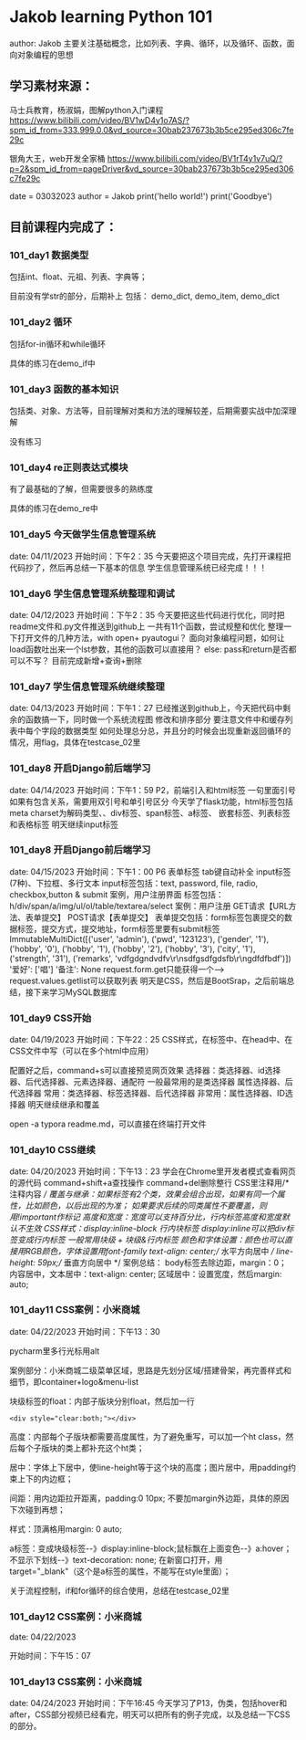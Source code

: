 # Jakob learning Python 101
author: Jakob
主要关注基础概念，比如列表、字典、循环，以及循环、函数，面向对象编程的思想

## 学习素材来源：
马士兵教育，杨淑娟，图解python入门课程
https://www.bilibili.com/video/BV1wD4y1o7AS/?spm_id_from=333.999.0.0&vd_source=30bab237673b3b5ce295ed306c7fe29c

银角大王，web开发全家桶
https://www.bilibili.com/video/BV1rT4y1v7uQ/?p=2&spm_id_from=pageDriver&vd_source=30bab237673b3b5ce295ed306c7fe29c

date = 03032023
author = Jakob
print('hello world!')
print('Goodbye')

## 目前课程内完成了：
### 101_day1 数据类型

包括int、float、元祖、列表、字典等； 

目前没有学str的部分，后期补上
包括：
demo_dict, demo_item, demo_dict

### 101_day2 循环

包括for-in循环和while循环

具体的练习在demo_if中

### 101_day3 函数的基本知识

包括类、对象、方法等，目前理解对类和方法的理解较差，后期需要实战中加深理解

没有练习

### 101_day4 re正则表达式模块

有了最基础的了解，但需要很多的熟练度

具体的练习在demo_re中

### 101_day5 今天做学生信息管理系统
date: 04/11/2023
开始时间：下午2：35
今天要把这个项目完成，先打开课程把代码抄了，然后再总结一下基本的信息
学生信息管理系统已经完成！！！

### 101_day6 学生信息管理系统整理和调试
date: 04/12/2023
开始时间：下午2：35
今天要把这些代码进行优化，同时把readme文件和.py文件推送到github上
一共有11个函数，尝试规整和优化
整理一下打开文件的几种方法，with open+ pyautogui？
面向对象编程问题，如何让load函数吐出来一个lst参数，其他的函数可以直接用？
else: pass和return是否都可以不写？
目前完成新增+查询+删除

### 101_day7 学生信息管理系统继续整理
date: 04/13/2023
开始时间：下午1：27
已经推送到github上，今天把代码中剩余的函数搞一下，同时做一个系统流程图
修改和排序部分
要注意文件中和缓存列表中每个字段的数据类型
如何处理总分总，并且分的时候会出现重新返回循环的情况，用flag，具体在testcase_02里

### 101_day8 开启Django前后端学习
date: 04/14/2023
开始时间：下午1：59
P2，前端引入和html标签
一句里面引号如果有包含关系，需要用双引号和单引号区分
今天学了flask功能，html标签包括meta charset为解码类型、<!--标题-->、div标签、span标签、a标签、
嵌套标签、列表标签和表格标签
明天继续input标签

### 101_day8 开启Django前后端学习
date: 04/15/2023
开始时间：下午1：00
P6 表单标签
tab键自动补全
input标签(7种)、下拉框、多行文本
input标签包括：text, password, file, radio, checkbox,button & submit
案例，用户注册界面
标签包括：
h/div/span/a/img/ul/ol/table/textarea/select
案例：用户注册
GET请求【URL方法、表单提交】
POST请求【表单提交】
表单提交包括：form标签包裹提交的数据标签，提交方式，提交地址，form标签里要有submit标签
ImmutableMultiDict([('user', 'admin'), ('pwd', '123123'), ('gender', '1'), ('hobby', '0'), ('hobby', '1'), ('hobby', '2'), ('hobby', '3'), ('city', '1'), ('strength', '31'), ('remarks', 'vdfgdgndvdfv\r\nsdfgsdfgdsfb\r\ngdfdfbdf')])
'爱好': ['唱']
'备注': None
request.form.get只能获得一个-->
request.values.getlist可以获取列表
明天是CSS，然后是BootSrap，之后前端总结，接下来学习MySQL数据库

### 101_day9 CSS开始
date: 04/19/2023
开始时间：下午22：25
CSS样式，在标签中、在head中、在CSS文件中写（可以在多个html中应用）
<!--引入CSS文件-->
<link rel="stylesheet" href="/static/common.css">
配置好之后，command+s可以直接预览网页效果
选择器：类选择器、id选择器、后代选择器、元素选择器、通配符
<!--类选择器，与class关联, .c1-->
<!--ID选择器，与ID关联, #c2-->
<!--标签选择器，与标签关联, li-->
一般最常用的是类选择器
属性选择器、后代选择器
<!--属性选择器，与标签内某一属性关联,.v1[xx='999']-->
<!--子选择器，与标签内子标签关联,.port > a(>代表只对子标签生效)-->
常用：类选择器、标签选择器、后代选择器
非常用：属性选择器、ID选择器
明天继续继承和覆盖

open -a typora readme.md，可以直接在终端打开文件

### 101_day10 CSS继续
date: 04/20/2023
开始时间：下午13：23
学会在Chrome里开发者模式查看网页的源代码
command+shift+a查找操作
command+del删除整行
CSS里注释用/* 注释内容 */
覆盖与继承：如果标签有2个类，效果会组合出现，如果有同一个属性，比如颜色，以后出现的为准；
如果要求后续的同类属性不要覆盖，则用!important作标记
高度和宽度：宽度可以支持百分比，行内标签高度和宽度默认不生效
CSS样式：display:inline-block 行内块标签
display:inline可以把div标签变成行内标签
一般常用块级 + 块级&行内标签
颜色和字体设置：颜色也可以直接用RGB颜色，字体设置用font-family
text-align: center;/* 水平方向居中 */
line-height: 59px;/* 垂直方向居中 */
案例总结：
body标签去除边距，margin：0；
内容居中，文本居中：text-align: center;
区域居中：设置宽度，然后margin: auto;



### 101_day11 CSS案例：小米商城

date: 04/22/2023
开始时间：下午13：30

pycharm里多行光标用alt

案例部分：小米商城二级菜单区域，思路是先划分区域/搭建骨架，再完善样式和细节，即container+logo&menu-list

块级标签的float：内部子版块分别float，然后加一行

```<div style="clear:both;"></div>```

高度：内部每个子版块都需要高度属性，为了避免重写，可以加一个ht class，然后每个子版块的类上都补充这个ht类；

居中：字体上下居中，使line-height等于这个块的高度；图片居中，用padding约束上下的内边框；

间距：用内边距拉开距离，padding:0 10px; 不要加margin外边距，具体的原因下次碰到再想；

样式：顶满格用margin: 0 auto;

a标签：变成块级标签--》display:inline-block;鼠标飘在上面变色--》a:hover；不显示下划线--》text-decoration: none; 在新窗口打开，用target="_blank"（这个是a标签的属性，不能写在style里面）；

关于流程控制，if和for循环的综合使用，总结在testcase_02里

### 101_day12 CSS案例：小米商城

date: 04/22/2023 

开始时间：下午15：07


### 101_day13 CSS案例：小米商城
date: 04/24/2023
开始时间：下午16:45
今天学习了P13，伪类，包括hover和after，CSS部分视频已经看完，明天可以把所有的例子完成，以及总结一下CSS的部分。
